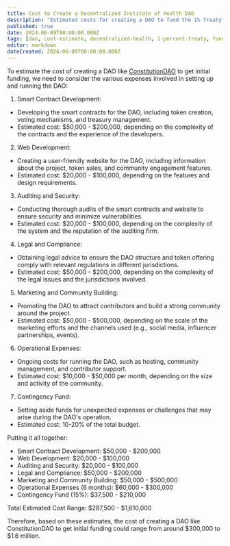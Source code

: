 ```yaml
---
title: Cost to Create a Decentralized Institute of Health DAO
description: "Estimated costs for creating a DAO to fund the 1% Treaty Initiative, including development, legal, and operational expenses."
published: true
date: 2024-06-09T00:00:00.000Z
tags: [dao, cost-estimate, decentralized-health, 1-percent-treaty, fundraising, web3]
editor: markdown
dateCreated: 2024-06-09T00:00:00.000Z
---
```


To estimate the cost of creating a DAO like [ConstitutionDAO](https://juicebox.money/p/constitutiondao)
to get initial funding, we need to consider the various expenses involved in setting up and running the DAO:

1. Smart Contract Development:

- Developing the smart contracts for the DAO, including token creation, voting mechanisms, and treasury management.
- Estimated cost: $50,000 - $200,000, depending on the complexity of the contracts and the experience of the developers.

2. Web Development:

- Creating a user-friendly website for the DAO, including information about the project, token sales, and community engagement features.
- Estimated cost: $20,000 - $100,000, depending on the features and design requirements.

3. Auditing and Security:

- Conducting thorough audits of the smart contracts and website to ensure security and minimize vulnerabilities.
- Estimated cost: $20,000 - $100,000, depending on the complexity of the system and the reputation of the auditing firm.

4. Legal and Compliance:

- Obtaining legal advice to ensure the DAO structure and token offering comply with relevant regulations in different jurisdictions.
- Estimated cost: $50,000 - $200,000, depending on the complexity of the legal issues and the jurisdictions involved.

5. Marketing and Community Building:

- Promoting the DAO to attract contributors and build a strong community around the project.
- Estimated cost: $50,000 - $500,000, depending on the scale of the marketing efforts and the channels used (e.g., social media, influencer partnerships, events).

6. Operational Expenses:

- Ongoing costs for running the DAO, such as hosting, community management, and contributor support.
- Estimated cost: $10,000 - $50,000 per month, depending on the size and activity of the community.

7. Contingency Fund:

- Setting aside funds for unexpected expenses or challenges that may arise during the DAO's operation.
- Estimated cost: 10-20% of the total budget.

Putting it all together:

- Smart Contract Development: $50,000 - $200,000
- Web Development: $20,000 - $100,000
- Auditing and Security: $20,000 - $100,000
- Legal and Compliance: $50,000 - $200,000
- Marketing and Community Building: $50,000 - $500,000
- Operational Expenses (6 months): $60,000 - $300,000
- Contingency Fund (15%): $37,500 - $210,000

Total Estimated Cost Range: $287,500 - $1,610,000

Therefore, based on these estimates, the cost of creating a DAO like ConstitutionDAO to get initial funding could range from around $300,000 to $1.6 million.
